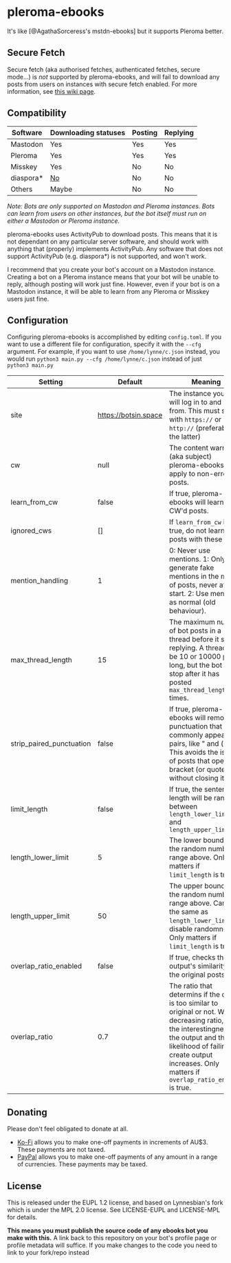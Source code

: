 # pleroma-ebooks

It's like [@AgathaSorceress's mstdn-ebooks] but it supports Pleroma better.

## Secure Fetch
Secure fetch (aka authorised fetches, authenticated fetches, secure mode...) is *not* supported by pleroma-ebooks, and will fail to download any posts from users on instances with secure fetch enabled. For more information, see [this wiki page](https://github.com/Lynnesbian/mstdn-ebooks/wiki/Secure-fetch).

## Compatibility
| Software  | Downloading statuses                                              | Posting | Replying                                                    |
|-----------|-------------------------------------------------------------------|---------|-------------------------------------------------------------|
| Mastodon  | Yes                                                               | Yes     | Yes                                                         |
| Pleroma   | Yes                                                               | Yes     | Yes                                                         |
| Misskey   | Yes                                                               | No      | No                                                          |
| diaspora* | [No](https://github.com/diaspora/diaspora/issues/7422)            | No      | No                                                          |
| Others    | Maybe                                                             | No      | No                                                          |

*Note: Bots are only supported on Mastodon and Pleroma instances. Bots can learn from users on other instances, but the bot itself must run on either a Mastodon or Pleroma instance.*

pleroma-ebooks uses ActivityPub to download posts. This means that it is not dependant on any particular server software, and should work with anything that (properly) implements ActivityPub. Any software that does not support ActivityPub (e.g. diaspora*) is not supported, and won't work.

I recommend that you create your bot's account on a Mastodon instance. Creating a bot on a Pleroma instance means that your bot will be unable to reply, although posting will work just fine. However, even if your bot is on a Mastodon instance, it will be able to learn from any Pleroma or Misskey users just fine.

## Configuration
Configuring pleroma-ebooks is accomplished by editing `config.toml`. If you want to use a different file for configuration, specify it with the `--cfg` argument. For example, if you want to use `/home/lynne/c.json` instead, you would run `python3 main.py --cfg /home/lynne/c.json` instead of just `python3 main.py`

| Setting                  | Default                                 | Meaning                                                                                                                                                                                                                                                                                 |
|--------------------------|-----------------------------------------|-----------------------------------------------------------------------------------------------------------------------------------------------------------------------------------------------------------------------------------------------------------------------------------------|
| site                     | https://botsin.space                    | The instance your bot will log in to and post from. This must start with `https://` or `http://` (preferably the latter)                                                                                                                                                                |
| cw                       | null                                    | The content warning (aka subject) pleroma-ebooks will apply to non-error posts.                                                                                                                                                                                                           |
| learn_from_cw            | false                                   | If true, pleroma-ebooks will learn from CW'd posts.                                                                                                                                                                                                                                       |
| ignored_cws              | []                                      | If `learn_from_cw` is true, do not learn from posts with these CWs.
| mention_handling         | 1                                       | 0: Never use mentions. 1: Only generate fake mentions in the middle of posts, never at the start. 2: Use mentions as normal (old behaviour).                                                                                                                                            |
| max_thread_length        | 15                                      | The maximum number of bot posts in a thread before it stops replying. A thread can be 10 or 10000 posts long, but the bot will stop after it has posted `max_thread_length` times.                                                                                                      |
| strip_paired_punctuation | false                                   | If true, pleroma-ebooks will remove punctuation that commonly appears in pairs, like " and (). This avoids the issue of posts that open a bracket (or quote) without closing it.                                                                                                          |
| limit_length             | false                                   | If true, the sentence length will be random between `length_lower_limit` and `length_upper_limit`                                                                                                                                                                                       |
| length_lower_limit       | 5                                       | The lower bound in the random number range above. Only matters if `limit_length` is true.                                                                                                                                                                                               |
| length_upper_limit       | 50                                      | The upper bound in the random number range above. Can be the same as `length_lower_limit` to disable randomness. Only matters if `limit_length` is true.                                                                                                                                |
| overlap_ratio_enabled    | false                                   | If true, checks the output's similarity to the original posts.                                                                                                                                                                                                                          |
| overlap_ratio            | 0.7                                     | The ratio that determins if the output is too similar to original or not. With decreasing ratio, both the interestingness of the output and the likelihood of failing to create output increases. Only matters if `overlap_ratio_enabled` is true.                                      |

## Donating
Please don't feel obligated to donate at all.

- [Ko-Fi](https://ko-fi.com/lynnesbian) allows you to make one-off payments in increments of AU$3. These payments are not taxed.
- [PayPal](https://paypal.me/lynnesbian) allows you to make one-off payments of any amount in a range of currencies. These payments may be taxed.

## License

This is released under the EUPL 1.2 license, and based on Lynnesbian's fork which is under the MPL 2.0 license. See LICENSE-EUPL and LICENSE-MPL for details.

**This means you must publish the source code of any ebooks bot you make with this.** A link back to this repository on your bot's profile page or profile metadata will suffice. If you make changes to the code you need to link to your fork/repo instead

